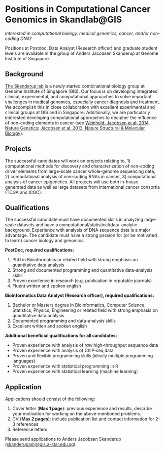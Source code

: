 # Positions in Computational Cancer Genomics in Skandlab@GIS

*Interested in computational biology, medical genomics, cancer, and/or non-coding DNA?*

Positions at Postdoc, Data Analyst (Research officer) and graduate student levels are available in the group of Anders Jacobsen Skanderup at Genome Institute of Singapore. 

## Background
[The Skanderup lab](http://www.skandlab.org) is a newly started combinational biology group at Genome Institute of Singapore (GIS). Our focus is on developing integrated clinical, experimental, and computational approaches to solve important challenges in medical genomics, especially cancer diagnosis and treatment. We accomplish this in close collaboration with excellent experimental and clinical groups at GIS and in Singapore. Additionally, we are particularly interested developing computational approaches to decipher the influence of non-coding elements in cancer (see [Weinhold, Jacobsen et al. 2014, Nature Genetics](http://www.nature.com/ng/journal/v46/n11/full/ng.3101.html); [Jacobsen et al. 2013, Nature Structural & Molecular Biology](http://www.nature.com/nsmb/journal/v20/n11/full/nsmb.2678.html)).

## Projects
The successful candidates will work on projects relating to, 1) computational methods for discovery and characterization of non-coding driver elements from large-scale cancer whole-genome sequencing data, 2) computational analysis of non-coding RNAs in cancer, 3) computational analysis of cancer epigenetics. All projects will use both in-house generated data as well as large datasets from international cancer consortia (TCGA and ICGC).

## Qualifications
The successful candidate must have documented skills in analyzing large-scale datasets and have a computational/statistical/data-analytic background. Experience with analysis of DNA sequence data is a major advantage. The candidate must have a strong passion for (or be motivated to learn) cancer biology and genomics.

**PostDoc, required qualifications:**
1. PhD in Bioinformatics or related field with strong emphasis on quantitative data analysis
2. Strong and documented programming and quantitative data-analysis skills
3. Proven excellence in research (e.g. publication in reputable journals)
3. Fluent written and spoken english

**Bioinformatics Data Analyst (Research officer), required qualifications:**
1. Bachelor or Masters degree in Bioinformatics, Computer Science, Statistics, Physics, Engineering or related field with strong emphasis on quantitative data analysis
2. Documented programming and data-analysis skills
3. Excellent written and spoken english

**Additional beneficial qualifications for all candidates:**
* Proven experience with analysis of _raw_ high-throughput sequence data
* Proven experience with analysis of ChIP-seq data
* Proven and flexible programming skills (ideally multiple programming languages)
* Proven experience with statistical programming in R
* Proven experience with statistical learning (machine learning)

## Application
Applications should consist of the following:

1. Cover letter (**Max 1 page**): previous experience and results, describe your motivation for working on the above-mentioned problems.
2. CV (**Max 2 pages**): include publication list and contact information for 2-3 references
3. Reference letters

Please send applications to Anders Jacobsen Skanderup ([skanderupamj@gis.a-star.edu.sg](mailto:skanderupamj@gis.a-star.edu.sg)).